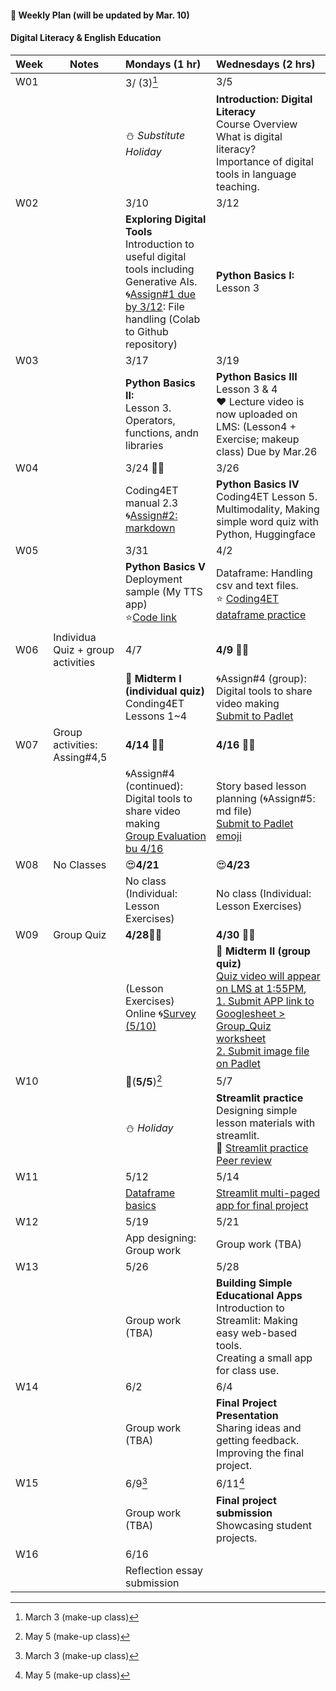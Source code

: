 #### 🌱 **Weekly Plan (will be updated by Mar. 10)**

#### Digital Literacy & English Education

| Week | Notes | Mondays (1 hr) | Wednesdays (2 hrs) | 
|------|------|:----------|:--------|
|W01||3/ (3)[^1]|3/5|
|      |      |⛄ _Substitute Holiday_| **Introduction: Digital Literacy** <br> Course Overview <br> What is digital literacy? <br> Importance of digital tools in language teaching.  |
|W02||3/10|3/12|
|   || **Exploring Digital Tools** <br> Introduction to useful digital tools including Generative AIs. <br>🌀[Assign#1 due by 3/12](https://github.com/MK316/Coding4ET/blob/main/Lessons/Ex2.md): File handling (Colab to Github repository) |**Python Basics I:** Lesson 3  |       
| W03||3/17 |3/19|
|     ||  **Python Basics II:** <br>Lesson 3. Operators, functions, andn libraries  | **Python Basics III** Lesson 3 & 4 <br>❤️ Lecture video is now uploaded on LMS: (Lesson4 + Exercise; makeup class) Due by Mar.26|       
|W04||3/24 🐳💙 |3/26|
|      || Coding4ET manual 2.3 <br>🌀[Assign#2: markdown](https://github.com/MK316/Coding4ET/blob/main/Lessons/Lesson02-3.md) | **Python Basics IV** Coding4ET Lesson 5. Multimodality, Making simple word quiz with Python, Huggingface |       
|W05||3/31 |4/2|
|      || **Python Basics V**<br> Deployment sample (My TTS app)<br>⭐[Code link](https://github.com/MK316/Digital-Literacy-Class/blob/main/applications/TTS_todeploy.ipynb)| Dataframe: Handling csv and text files.<br>⭐ [Coding4ET dataframe practice](https://github.com/MK316/Coding4ET/blob/main/Lessons/dataframe_practice1.ipynb) |       
|W06|Individua Quiz + group activities|4/7|**4/9** 🐳💙 |
|      | |  📌 **Midterm I (individual quiz)** <br> Conding4ET Lessons 1~4 | 🌀Assign#4 (group): Digital tools to share video making<br>[Submit to Padlet](https://padlet.com/mirankim316/s25_dlee) |
|W07|Group activities: Assing#4,5|**4/14** 🐳💙 |**4/16** 🐳💙 |
|      | |🌀Assign#4 (continued): Digital tools to share video making <br>[Group Evaluation bu 4/16](https://forms.gle/5joxptCcAaJxDJTQ6)| Story based lesson planning (🌀Assign#5: md file)<br>[Submit to Padlet](https://padlet.com/mirankim316/s25_dlee) <br>[emoji](https://gist.github.com/rxaviers/7360908)|     
| W08|No Classes|😍**4/21**  |😍**4/23**|
|     | |  No class (Individual: Lesson Exercises)   |No class (Individual: Lesson Exercises) |       
|W09|Group Quiz|**4/28**🐳💙 |**4/30** 🐳💙 |
|      || (Lesson Exercises) <br>Online 🌀[Survey (5/10)](https://forms.gle/RAcEev4ZoqkcPQK86)  |📌 **Midterm II (group quiz)**<br>[Quiz video will appear on LMS at 1:55PM](https://rec.ac.kr/gnu), <br>[1. Submit APP link to Googlesheet > Group_Quiz worksheet](https://docs.google.com/spreadsheets/d/1z2uYvH-foo3BZ6a4_T80TK7HOQbIJIYIUe5SWOEaGyk/edit?usp=sharing)<br>[2. Submit image file on Padlet](https://padlet.com/mirankim316/s25_dlee)| 
|W10||💛(**5/5**)[^2]|5/7|
|      || ⛄ _Holiday_  |  **Streamlit practice** <br> Designing simple lesson materials with streamlit. <br>📌 [Streamlit practice](https://github.com/MK316/Digital-Literacy-Class/blob/main/pages/streamlit.md) <br>[Peer review](https://github.com/MK316/Digital-Literacy-Class/blob/main/pages/video_review.md)|
| W11||5/12|5/14|
|     ||  [Dataframe basics](https://github.com/MK316/Digital-Literacy-Class/blob/main/pages/dataframe.md)  | [Streamlit multi-paged app for final project](https://github.com/MK316/streamlit25/tree/main) |       
|W12||5/19|5/21|
|   |  |App designing: Group work|  Group work (TBA)  | **Using AI in Language Teaching** <br> Understanding AI tools for education. <br> Practical uses of AI in classroom activities. |     
|W13||5/26|5/28|
|      ||  Group work (TBA) | **Building Simple Educational Apps** <br> Introduction to Streamlit: Making easy web-based tools. <br> Creating a small app for class use. |
| W14||6/2|6/4|
|     ||  Group work (TBA) |**Final Project Presentation** <br> Sharing ideas and getting feedback. <br> Improving the final project.|       
|W15||6/9[^1]|6/11[^2]|
|      ||   Group work (TBA) |**Final project submission** <br> Showcasing student projects.|  
| W16||6/16||
|     | | Reflection essay submission |  |       

[^1]: March 3 (make-up class)
[^2]: May 5 (make-up class)
